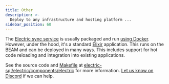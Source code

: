 ```yaml
---
title: Other
description: >-
  Deploy to any infrastructure and hosting platform ...
sidebar_position: 60
---
```


The [Electric sync service](../../api/service.md) is usually packaged and run [using Docker](./docker.md). However, under the hood, it's a standard [Elixir](https://elixir-lang.org/) application. This runs on the BEAM and can be deployed in many ways. This includes support for hot code reloading and integration into existing applications.

See the source code and [Makefile](https://github.com/electric-sql/electric/blob/main/components/electric/Makefile) at [electric-sql/electric/components/electric](https://github.com/electric-sql/electric/tree/main/components/electric) for more information. [Let us know on Discord](https://discord.electric-sql.com) if we can help.
